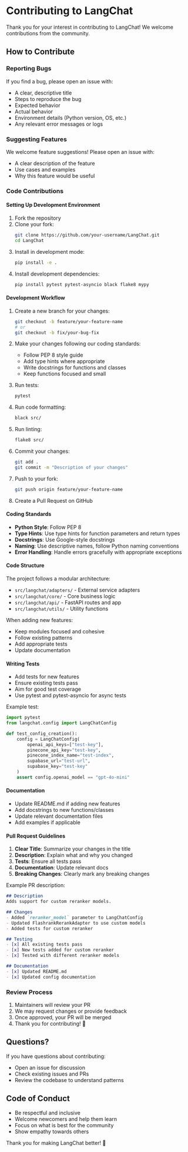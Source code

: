 # Contributing to LangChat

Thank you for your interest in contributing to LangChat! We welcome contributions from the community.

## How to Contribute

### Reporting Bugs

If you find a bug, please open an issue with:
- A clear, descriptive title
- Steps to reproduce the bug
- Expected behavior
- Actual behavior
- Environment details (Python version, OS, etc.)
- Any relevant error messages or logs

### Suggesting Features

We welcome feature suggestions! Please open an issue with:
- A clear description of the feature
- Use cases and examples
- Why this feature would be useful

### Code Contributions

#### Setting Up Development Environment

1. Fork the repository
2. Clone your fork:
   ```bash
   git clone https://github.com/your-username/LangChat.git
   cd LangChat
   ```
3. Install in development mode:
   ```bash
   pip install -e .
   ```
4. Install development dependencies:
   ```bash
   pip install pytest pytest-asyncio black flake8 mypy
   ```

#### Development Workflow

1. Create a new branch for your changes:
   ```bash
   git checkout -b feature/your-feature-name
   # or
   git checkout -b fix/your-bug-fix
   ```

2. Make your changes following our coding standards:
   - Follow PEP 8 style guide
   - Add type hints where appropriate
   - Write docstrings for functions and classes
   - Keep functions focused and small

3. Run tests:
   ```bash
   pytest
   ```

4. Run code formatting:
   ```bash
   black src/
   ```

5. Run linting:
   ```bash
   flake8 src/
   ```

6. Commit your changes:
   ```bash
   git add .
   git commit -m "Description of your changes"
   ```

7. Push to your fork:
   ```bash
   git push origin feature/your-feature-name
   ```

8. Create a Pull Request on GitHub

#### Coding Standards

- **Python Style**: Follow PEP 8
- **Type Hints**: Use type hints for function parameters and return types
- **Docstrings**: Use Google-style docstrings
- **Naming**: Use descriptive names, follow Python naming conventions
- **Error Handling**: Handle errors gracefully with appropriate exceptions

#### Code Structure

The project follows a modular architecture:
- `src/langchat/adapters/` - External service adapters
- `src/langchat/core/` - Core business logic
- `src/langchat/api/` - FastAPI routes and app
- `src/langchat/utils/` - Utility functions

When adding new features:
- Keep modules focused and cohesive
- Follow existing patterns
- Add appropriate tests
- Update documentation

#### Writing Tests

- Add tests for new features
- Ensure existing tests pass
- Aim for good test coverage
- Use pytest and pytest-asyncio for async tests

Example test:
```python
import pytest
from langchat.config import LangChatConfig

def test_config_creation():
    config = LangChatConfig(
        openai_api_keys=["test-key"],
        pinecone_api_key="test-key",
        pinecone_index_name="test-index",
        supabase_url="test-url",
        supabase_key="test-key"
    )
    assert config.openai_model == "gpt-4o-mini"
```

#### Documentation

- Update README.md if adding new features
- Add docstrings to new functions/classes
- Update relevant documentation files
- Add examples if applicable

#### Pull Request Guidelines

1. **Clear Title**: Summarize your changes in the title
2. **Description**: Explain what and why you changed
3. **Tests**: Ensure all tests pass
4. **Documentation**: Update relevant docs
5. **Breaking Changes**: Clearly mark any breaking changes

Example PR description:
```markdown
## Description
Adds support for custom reranker models.

## Changes
- Added `reranker_model` parameter to LangChatConfig
- Updated FlashrankRerankAdapter to use custom models
- Added tests for custom reranker

## Testing
- [x] All existing tests pass
- [x] New tests added for custom reranker
- [x] Tested with different reranker models

## Documentation
- [x] Updated README.md
- [x] Updated config documentation
```

### Review Process

1. Maintainers will review your PR
2. We may request changes or provide feedback
3. Once approved, your PR will be merged
4. Thank you for contributing! 🎉

## Questions?

If you have questions about contributing:
- Open an issue for discussion
- Check existing issues and PRs
- Review the codebase to understand patterns

## Code of Conduct

- Be respectful and inclusive
- Welcome newcomers and help them learn
- Focus on what is best for the community
- Show empathy towards others

Thank you for making LangChat better! 🚀

